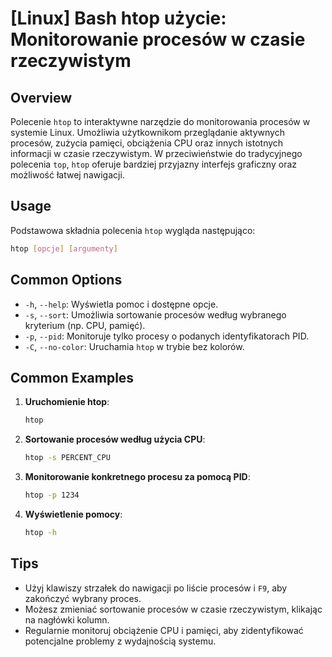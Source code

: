 # [Linux] Bash htop użycie: Monitorowanie procesów w czasie rzeczywistym

## Overview
Polecenie `htop` to interaktywne narzędzie do monitorowania procesów w systemie Linux. Umożliwia użytkownikom przeglądanie aktywnych procesów, zużycia pamięci, obciążenia CPU oraz innych istotnych informacji w czasie rzeczywistym. W przeciwieństwie do tradycyjnego polecenia `top`, `htop` oferuje bardziej przyjazny interfejs graficzny oraz możliwość łatwej nawigacji.

## Usage
Podstawowa składnia polecenia `htop` wygląda następująco:

```bash
htop [opcje] [argumenty]
```

## Common Options
- `-h`, `--help`: Wyświetla pomoc i dostępne opcje.
- `-s`, `--sort`: Umożliwia sortowanie procesów według wybranego kryterium (np. CPU, pamięć).
- `-p`, `--pid`: Monitoruje tylko procesy o podanych identyfikatorach PID.
- `-C`, `--no-color`: Uruchamia `htop` w trybie bez kolorów.

## Common Examples
1. **Uruchomienie htop**:
   ```bash
   htop
   ```

2. **Sortowanie procesów według użycia CPU**:
   ```bash
   htop -s PERCENT_CPU
   ```

3. **Monitorowanie konkretnego procesu za pomocą PID**:
   ```bash
   htop -p 1234
   ```

4. **Wyświetlenie pomocy**:
   ```bash
   htop -h
   ```

## Tips
- Użyj klawiszy strzałek do nawigacji po liście procesów i `F9`, aby zakończyć wybrany proces.
- Możesz zmieniać sortowanie procesów w czasie rzeczywistym, klikając na nagłówki kolumn.
- Regularnie monitoruj obciążenie CPU i pamięci, aby zidentyfikować potencjalne problemy z wydajnością systemu.